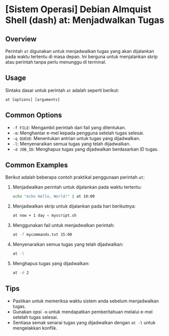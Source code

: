 # [Sistem Operasi] Debian Almquist Shell (dash) at: Menjadwalkan Tugas

## Overview
Perintah `at` digunakan untuk menjadwalkan tugas yang akan dijalankan pada waktu tertentu di masa depan. Ini berguna untuk menjalankan skrip atau perintah tanpa perlu menunggu di terminal.

## Usage
Sintaks dasar untuk perintah `at` adalah seperti berikut:

```
at [options] [arguments]
```

## Common Options
- `-f FILE`: Mengambil perintah dari fail yang ditentukan.
- `-m`: Menghantar e-mel kepada pengguna setelah tugas selesai.
- `-q QUEUE`: Menentukan antrian untuk tugas yang dijadwalkan.
- `-l`: Menyenaraikan semua tugas yang telah dijadwalkan.
- `-d JOB_ID`: Menghapus tugas yang dijadwalkan berdasarkan ID tugas.

## Common Examples
Berikut adalah beberapa contoh praktikal penggunaan perintah `at`:

1. Menjadwalkan perintah untuk dijalankan pada waktu tertentu:
   ```bash
   echo "echo Hello, World!" | at 10:00
   ```

2. Menjadwalkan skrip untuk dijalankan pada hari berikutnya:
   ```bash
   at now + 1 day < myscript.sh
   ```

3. Menggunakan fail untuk menjadwalkan perintah:
   ```bash
   at -f mycommands.txt 15:00
   ```

4. Menyenaraikan semua tugas yang telah dijadwalkan:
   ```bash
   at -l
   ```

5. Menghapus tugas yang dijadwalkan:
   ```bash
   at -d 2
   ```

## Tips
- Pastikan untuk memeriksa waktu sistem anda sebelum menjadwalkan tugas.
- Gunakan opsi `-m` untuk mendapatkan pemberitahuan melalui e-mel setelah tugas selesai.
- Sentiasa semak senarai tugas yang dijadwalkan dengan `at -l` untuk mengelakkan konflik.